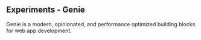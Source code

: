 ## Experiments - Genie

Genie is a modern, opinionated, and performance optimized building blocks for
web app development.
